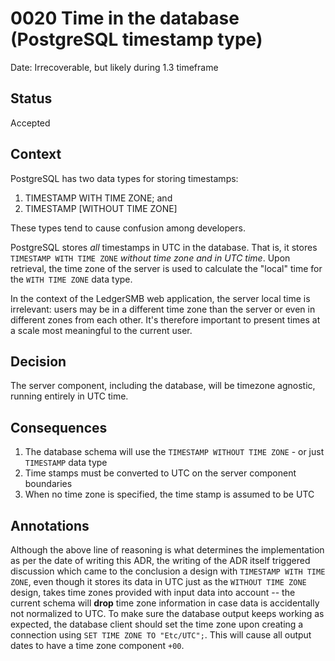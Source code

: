 # 0020 Time in the database (PostgreSQL timestamp type)

Date: Irrecoverable, but likely during 1.3 timeframe

## Status

Accepted

## Context

PostgreSQL has two data types for storing timestamps:

 1. TIMESTAMP WITH TIME ZONE; and
 2. TIMESTAMP [WITHOUT TIME ZONE]

These types tend to cause confusion among developers.

PostgreSQL stores *all* timestamps in UTC in the database.  That is, it
stores `TIMESTAMP WITH TIME ZONE` *without time zone and in UTC time*.  Upon
retrieval, the time zone of the server is used to calculate the "local" time
for the `WITH TIME ZONE` data type.

In the context of the LedgerSMB web application, the server local time is
irrelevant: users may be in a different time zone than the server or even
in different zones from each other.  It's therefore important to present
times at a scale most meaningful to the current user.

## Decision

The server component, including the database, will be timezone agnostic,
running entirely in UTC time.

## Consequences

 1. The database schema will use the `TIMESTAMP WITHOUT TIME ZONE` - or just
    `TIMESTAMP` data type
 2. Time stamps must be converted to UTC on the server component boundaries
 3. When no time zone is specified, the time stamp is assumed to be UTC

## Annotations

Although the above line of reasoning is what determines the implementation as per
the date of writing this ADR, the writing of the ADR itself triggered discussion
which came to the conclusion a design with `TIMESTAMP WITH TIME ZONE`, even though
it stores its data in UTC just as the `WITHOUT TIME ZONE` design, takes time zones
provided with input data into account -- the current schema will **drop** time zone
information in case data is accidentally not normalized to UTC.
To make sure the database output keeps working as expected, the database client should
set the time zone upon creating a connection using `SET TIME ZONE TO "Etc/UTC";`.
This will cause all output dates to have a time zone component `+00`.
